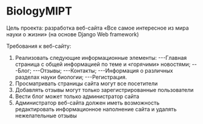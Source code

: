 # BiologyMIPT
Цель проекта: разработка веб-сайта «Все самое интересное из мира науки о жизни» (на основе Django Web framework)

Требования к веб-сайту:
1. Реализовать следующие информационные элементы:
---Главная страница с общей информацией по теме и «горячими» новостями;
---Блог;
---Отзывы;
---Контакты;
---Информация о различных разделах науки биологии;
---Регистрация.
2. Просматривать страницы сайта могут все посетители
3. Добавлять отзывы могут только зарегистрированные пользователи
4. Вести блог может только администратор сайта
5. Администратор веб-сайта должен иметь возможность редактировать информационное наполнение сайта и удалять нежелательные отзывы
